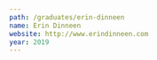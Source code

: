 ```yaml
---
path: /graduates/erin-dinneen
name: Erin Dinneen
website: http://www.erindinneen.com
year: 2019
---
```

